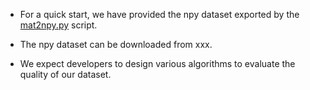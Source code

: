 
* For a quick start, we have provided the npy dataset exported by the [mat2npy.py](https://github.com/Multi-Gait/preprocessing/blob/d6258e5dc3fa3f39d40dec6eb8b259ab82d1619e/Scripts/Mat2Npy/mat2npy.py) script.
  
* The npy dataset can be downloaded from xxx.

* We expect developers to design various algorithms to evaluate the quality of our dataset.
